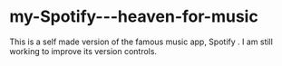 # my-Spotify---heaven-for-music

This is a self made version of the famous music app, Spotify . I am still working to improve its version controls.
